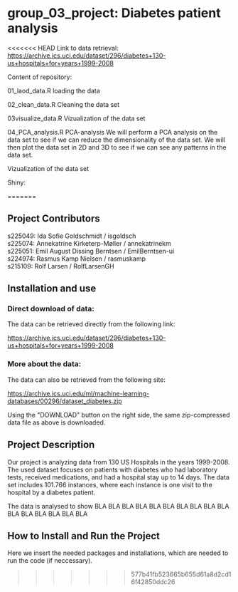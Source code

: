 # group_03_project: Diabetes patient analysis

<<<<<<< HEAD
Link to data retrieval:
https://archive.ics.uci.edu/dataset/296/diabetes+130-us+hospitals+for+years+1999-2008



Content of repository:

01_laod_data.R
loading the data

02_clean_data.R
Cleaning the data set

03visualize_data.R
Vizualization of the data set

04_PCA_analysis.R
PCA-analysis
We will perform a PCA analysis on the data set to see if we can reduce the dimensionality of the data set.
We will then plot the data set in 2D and 3D to see if we can see any patterns in the data set.

Vizualization of the data set


Shiny:


=======
## Project Contributors

s225049: Ida Sofie Goldschmidt / isgoldsch\
s225074: Annekatrine Kirketerp-Møller / annekatrinekm\
s225051: Emil August Dissing Berntsen / EmilBerntsen-ui\
s224974: Rasmus Kamp Nielsen / rasmuskamp\
s215109: Rolf Larsen / RolfLarsenGH

## Installation and use

### Direct download of data:

The data can be retrieved directly from the following link:

<https://archive.ics.uci.edu/dataset/296/diabetes+130-us+hospitals+for+years+1999-2008>

### More about the data:

The data can also be retrieved from the following site:

<https://archive.ics.uci.edu/ml/machine-learning-databases/00296/dataset_diabetes.zip>

Using the "DOWNLOAD" button on the right side, the same zip-compressed data file as above is downloaded.

## Project Description

Our project is analyzing data from 130 US Hospitals in the years 1999-2008. The used dataset focuses on patients with diabetes who had laboratory tests, received medications, and had a hospital stay up to 14 days. The data set includes 101.766 instances, where each instance is one visit to the hospital by a diabetes patient.

The data is analysed to show BLA BLA BLA BLA BLA BLA BLA BLA BLA BLA BLA BLA BLA BLA BLA BLA

## How to Install and Run the Project

Here we insert the needed packages and installations, which are needed to run the code (if neccessary).
>>>>>>> 577b41fb523665b655d61a8d2cd16f42850ddc26
